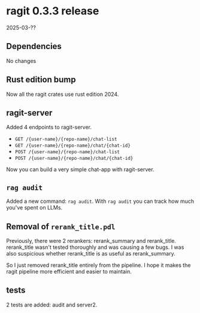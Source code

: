 # ragit 0.3.3 release

2025-03-??

## Dependencies

No changes

## Rust edition bump

Now all the ragit crates use rust edition 2024.

## ragit-server

Added 4 endpoints to ragit-server.

- `GET /{user-name}/{repo-name}/chat-list`
- `GET /{user-name}/{repo-name}/chat/{chat-id}`
- `POST /{user-name}/{repo-name}/chat-list`
- `POST /{user-name}/{repo-name}/chat/{chat-id}`

Now you can build a very simple chat-app with ragit-server.

## `rag audit`

Added a new command: `rag audit`. With `rag audit` you can track how much you've spent on LLMs.

## Removal of `rerank_title.pdl`

Previously, there were 2 rerankers: rerank_summary and rerank_title. rerank_title wasn't tested thoroughly and was causing a few bugs. I was also suspicious whether rerank_title is as useful as rerank_summary.

So I just removed rerank_title entirely from the pipeline. I hope it makes the ragit pipeline more efficient and easier to maintain.

## tests

2 tests are added: audit and server2.
